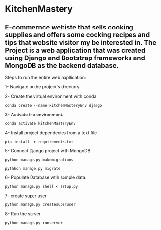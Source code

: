 
# KitchenMastery
## E-commernce webiste that sells cooking supplies and offers some cooking recipes and tips that website visitor my be interested in. The Project is a web application that was created using Django and Bootstrap frameworks and MongoDB as the backend database.

Steps to run the entire web appllication:

1- Navigate to the project's directory.

2- Create the virtual environment with conda.
```
conda create --name kitchenMasteryEnv django
```
3- Activate the environment.
```
conda activate kitchenMasteryEnv
```
4- Install project dependecies from a text file.
```
pip install -r requirements.txt
```
5- Connect Django project with MongoDB.
```
python manage.py makemigrations
```
```
pythhon manage.py migrate
```
6- Populate Database wtih sample data.
```
python manage.py shell < setup.py
```
7- create super user
```
python manage.py createsuperuser
```
8- Run the server
```
python manage.py runserver
```
